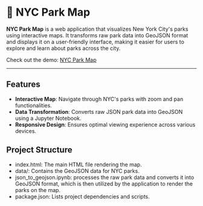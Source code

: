 # 🌳 NYC Park Map

**NYC Park Map** is a web application that visualizes New York City's parks using interactive maps. It transforms raw park data into GeoJSON format and displays it on a user-friendly interface, making it easier for users to explore and learn about parks across the city.

Check out the demo: [NYC Park Map](renashen314.github.io/NYC-Park-Map/)

---

## Features

- **Interactive Map**: Navigate through NYC's parks with zoom and pan functionalities.
- **Data Transformation**: Converts raw JSON park data into GeoJSON using a Jupyter Notebook.
- **Responsive Design**: Ensures optimal viewing experience across various devices.

## Project Structure
- index.html: The main HTML file rendering the map.
- data/: Contains the GeoJSON data for NYC parks.
- json_to_geojson.ipynb: processes the raw park data and converts it into GeoJSON format, which is then utilized by the application to render the parks on the map.
- package.json: Lists project dependencies and scripts.
